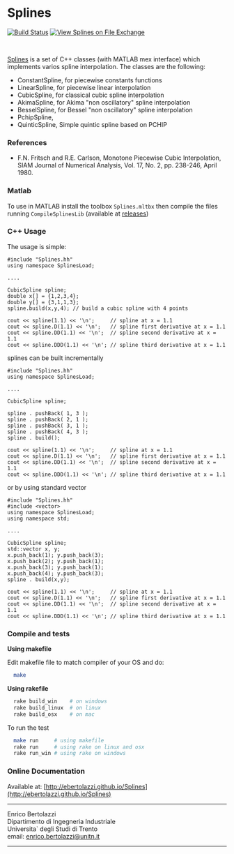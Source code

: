 Splines
=======

[![Build Status](https://travis-ci.org/ebertolazzi/Splines.svg?branch=master)](https://travis-ci.org/ebertolazzi/Splines)
[![View Splines on File Exchange](https://www.mathworks.com/matlabcentral/images/matlab-file-exchange.svg)](https://www.mathworks.com/matlabcentral/fileexchange/54481-splines)

<br>

[Splines](https://github.com/ebertolazzi/Splines) 
is a set of C++ classes (with MATLAB mex interface) which 
implements varios spline interpolation.
The classes are the following:
 
  - ConstantSpline, for piecewise constants functions
  - LinearSpline, for piecewise linear interpolation
  - CubicSpline, for classical cubic spline interpolation
  - AkimaSpline, for Akima "non oscillatory" spline interpolation 
  - BesselSpline, for Bessel "non oscillatory" spline interpolation 
  - PchipSpline, 
  - QuinticSpline, Simple quintic spline based on PCHIP

### References

- F.N. Fritsch and R.E. Carlson,
  Monotone Piecewise Cubic Interpolation,<br>
  SIAM Journal of Numerical Analysis, Vol. 17, No. 2, pp. 238-246,
  April 1980.
  
### Matlab

To use in MATLAB install the toolbox `Splines.mltbx` then compile the files running `CompileSplinesLib` (available at [releases](https://github.com/ebertolazzi/Splines/releases))

 
### C++ Usage

The usage is simple:

~~~~~~~~~~~~~
#include "Splines.hh"
using namespace SplinesLoad;

....

CubicSpline spline;
double x[] = {1,2,3,4};
double y[] = {3,1,1,3};
spline.build(x,y,4); // build a cubic spline with 4 points
  
cout << spline(1.1) << '\n';     // spline at x = 1.1
cout << spline.D(1.1) << '\n';   // spline first derivative at x = 1.1
cout << spline.DD(1.1) << '\n';  // spline second derivative at x = 1.1
cout << spline.DDD(1.1) << '\n'; // spline third derivative at x = 1.1
~~~~~~~~~~~~~

splines can be built incrementally 

~~~~~~~~~~~~~
#include "Splines.hh"
using namespace SplinesLoad;

....

CubicSpline spline;
  
spline . pushBack( 1, 3 );
spline . pushBack( 2, 1 );
spline . pushBack( 3, 1 );
spline . pushBack( 4, 3 );
spline . build();
  
cout << spline(1.1) << '\n';     // spline at x = 1.1
cout << spline.D(1.1) << '\n';   // spline first derivative at x = 1.1
cout << spline.DD(1.1) << '\n';  // spline second derivative at x = 1.1
cout << spline.DDD(1.1) << '\n'; // spline third derivative at x = 1.1
~~~~~~~~~~~~~

or by using standard vector 

~~~~~~~~~~~~~
#include "Splines.hh"
#include <vector>
using namespace SplinesLoad;
using namespace std;

....

CubicSpline spline;
std::vector x, y;
x.push_back(1); y.push_back(3);
x.push_back(2); y.push_back(1);
x.push_back(3); y.push_back(1);
x.push_back(4); y.push_back(3);
spline . build(x,y);
  
cout << spline(1.1) << '\n';     // spline at x = 1.1
cout << spline.D(1.1) << '\n';   // spline first derivative at x = 1.1
cout << spline.DD(1.1) << '\n';  // spline second derivative at x = 1.1
cout << spline.DDD(1.1) << '\n'; // spline third derivative at x = 1.1
~~~~~~~~~~~~~

### Compile and tests

**Using makefile**

Edit makefile file to match compiler of your OS and do:

```sh
  make
```

**Using rakefile**

```sh
  rake build_win    # on windows
  rake build_linux  # on linux
  rake build_osx    # on mac
```

To run the test

```sh
  make run     # using makefile
  rake run     # using rake on linux and osx
  rake run_win # using rake on windows
```

### Online Documentation

Available at: [http://ebertolazzi.github.io/Splines](http://ebertolazzi.github.io/Splines)

* * *

Enrico Bertolazzi<br>
Dipartimento di Ingegneria Industriale<br>
Universita` degli Studi di Trento<br>
email: enrico.bertolazzi@unitn.it

* * *
